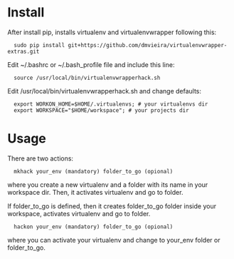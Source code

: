 Install
=======

After install pip, installs virtualenv and virtualenvwrapper following this:

```
  sudo pip install git+https://github.com/dmvieira/virtualenvwrapper-extras.git
```

Edit ~/.bashrc or ~/.bash_profile file and include this line:

```
  source /usr/local/bin/virtualenvwrapperhack.sh
```

Edit /usr/local/bin/virtualenvwrapperhack.sh and change defaults:

```
  export WORKON_HOME=$HOME/.virtualenvs; # your virtualenvs dir
  export WORKSPACE="$HOME/workspace"; # your projects dir
```

Usage
=====

There are two actions:

```
  mkhack your_env (mandatory) folder_to_go (opional)
```

where you create a new virtualenv and a folder with its name in your workspace dir. Then, it activates virtualenv and go to folder.

If folder_to_go is defined, then it creates folder_to_go folder inside your workspace, activates virtualenv and go to folder.

```
  hackon your_env (mandatory) folder_to_go (opional)
```

where you can activate your virtualenv and change to your_env folder or folder_to_go.
